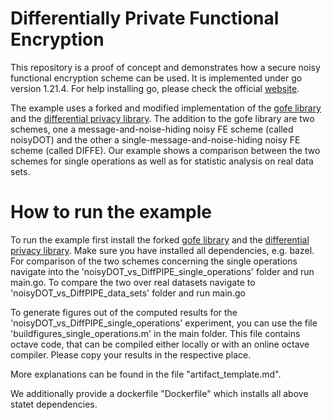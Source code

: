 # Differentially Private Functional Encryption

This repository is a proof of concept and demonstrates how a secure noisy functional encryption scheme can be used. It is implemented under go version 1.21.4. For help installing go, please check the official [website](https://go.dev/doc/install).


The example uses a forked and modified implementation of the [gofe library](https://github.com/JasZal/gofe) and the [differential privacy library](https://github.com/google/differential-privacy). 
The addition to the gofe library are two schemes, one a message-and-noise-hiding noisy FE scheme (called noisyDOT) and the other a single-message-and-noise-hiding noisy FE scheme (called DIFFE). 
Our example shows a comparison between the two schemes for single operations as well as for statistic analysis on real data sets.

# How to run the example

To run the example first install the forked [gofe library](https://github.com/JasZal/gofe) and the [differential privacy library](https://github.com/google/differential-privacy). Make sure you have installed all dependencies, e.g. bazel.
For comparison of the two schemes concerning the single operations navigate into the 'noisyDOT_vs_DiffPIPE_single_operations' folder and run main.go.
To compare the two over real datasets navigate to 'noisyDOT_vs_DiffPIPE_data_sets' folder and run main.go

To generate figures out of the computed results for the 'noisyDOT_vs_DiffPIPE_single_operations' experiment, you can use the file 'buildfigures_single_operations.m' in the main folder. This file contains octave code, that can be compiled either locally or with an online octave compiler. Please copy your results in the respective place. 

More explanations can be found in the file "artifact_template.md".

We additionally provide a dockerfile "Dockerfile" which installs all above statet dependencies. 
